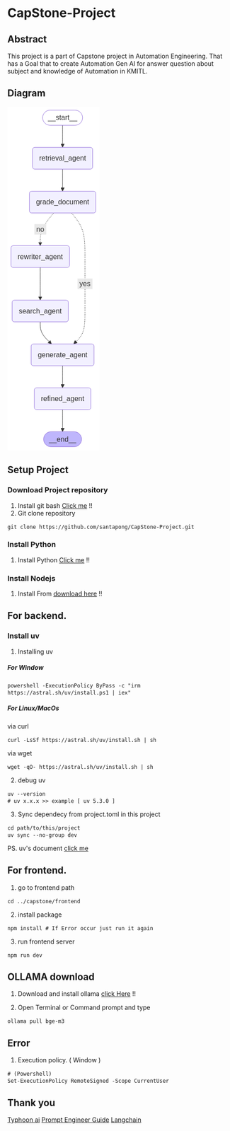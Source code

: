 # CapStone-Project

## Abstract
This project is a part of Capstone project in Automation Engineering. That has a Goal that to create Automation Gen AI for answer question about subject and knowledge of Automation in KMITL.
## Diagram

![image](/imgs/Workflow.png)

## Setup Project
### Download Project repository
1. Install git bash [Click me](https://git-scm.com/downloads) !!
2. Git clone repository
```
git clone https://github.com/santapong/CapStone-Project.git
```

### Install Python
1. Install Python [Click me](https://www.python.org/downloads/) !!

### Install Nodejs
1. Install From [download here](https://nodejs.org/en) !!

## For backend.

### Install uv

1. Installing uv

##### For Window
```
powershell -ExecutionPolicy ByPass -c "irm https://astral.sh/uv/install.ps1 | iex"
```

##### For Linux/MacOs
via curl
```
curl -LsSf https://astral.sh/uv/install.sh | sh
```
via wget
```
wget -qO- https://astral.sh/uv/install.sh | sh
```

2. debug uv 

```
uv --version
# uv x.x.x >> example [ uv 5.3.0 ]
```

3. Sync dependecy from project.toml in this project

```
cd path/to/this/project
uv sync --no-group dev
```
PS. uv's document [click me](https://docs.astral.sh/uv/getting-started/installation/)

## For frontend.
1. go to frontend path
```
cd ../capstone/frontend
```

2. install package
```
npm install # If Error occur just run it again
```

3. run frontend server
```
npm run dev
```

## OLLAMA download
1. Download and install ollama [click Here](https://ollama.com/download/windows) !!

2. Open Terminal or Command prompt and type 
``` 
ollama pull bge-m3
``` 

## Error
1. Execution policy. ( Window )

```
# (Powershell) 
Set-ExecutionPolicy RemoteSigned -Scope CurrentUser 
```

## Thank you
[Typhoon ai](https://opentyphoon.ai/)
[Prompt Engineer Guide](https://www.promptingguide.ai/introduction/settings)
[Langchain](https://python.langchain.com/docs/introduction/)
